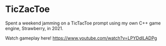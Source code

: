 # TicZacToe
Spent a weekend jamming on a TicTacToe prompt using my own C++ game engine, Strawberry, in 2021. 

Watch gameplay here! 
https://www.youtube.com/watch?v=LPYDdlLADPg
